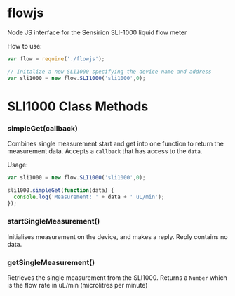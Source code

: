 flowjs
======

Node JS interface for the Sensirion SLI-1000 liquid flow meter

How to use:

```javascript
var flow = require('./flowjs');

// Initalize a new SLI1000 specifying the device name and address
var sli1000 = new flow.SLI1000('sli1000',0);
```

SLI1000 Class Methods
=====================

### simpleGet(callback)
Combines single measurement start and get into one function to return the measurement data. Accepts a ```callback``` that has access to the ```data```.

Usage:

```javascript
var sli1000 = new flow.SLI1000('sli1000',0);

sli1000.simpleGet(function(data) {
  console.log('Measurement: ' + data + ' uL/min');
});

```

### startSingleMeasurement()
Initialises measurement on the device, and makes a reply.
Reply contains no data.

### getSingleMeasurement()
Retrieves the single measurement from the SLI1000.
Returns a ```Number``` which is the flow rate in uL/min (microlitres per minute)
